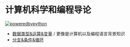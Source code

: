 # 计算机科学和编程导论

[![poweredbypython](https://img.shields.io/badge/POWERED%20BY-PYTHON-blue.svg?style=for-the-badge)](https://github.com/JiangWeixian/JS-Books/tree/master/%E8%AE%A1%E7%AE%97%E6%9C%BA%E7%A7%91%E5%AD%A6%E4%BB%A5%E5%8F%8A%E7%BC%96%E7%A8%8B%E5%AF%BC%E8%AE%BA)

* [数据类型&运算&变量](https://github.com/JiangWeixian/JS-Books/blob/master/%E8%AE%A1%E7%AE%97%E6%9C%BA%E7%A7%91%E5%AD%A6%E4%BB%A5%E5%8F%8A%E7%BC%96%E7%A8%8B%E5%AF%BC%E8%AE%BA/%E6%95%B0%E6%8D%AE%E7%B1%BB%E5%9E%8B%26%E8%BF%90%E7%AE%97%26%E5%8F%98%E9%87%8F/%E6%95%B0%E6%8D%AE%E7%BB%93%E6%9E%84%26%E8%BF%90%E7%AE%97%26%E5%8F%98%E9%87%8F.md) / 更像是计算机以及编程语言背景知识
* [分支&条件&循环](https://github.com/JiangWeixian/JS-Books/blob/master/%E8%AE%A1%E7%AE%97%E6%9C%BA%E7%A7%91%E5%AD%A6%E4%BB%A5%E5%8F%8A%E7%BC%96%E7%A8%8B%E5%AF%BC%E8%AE%BA/%E5%88%86%E6%94%AF%26%E6%9D%A1%E4%BB%B6%E5%92%8C%E5%BE%AA%E7%8E%AF/%E5%88%86%E6%94%AF%26%E6%9D%A1%E4%BB%B6%26%E5%BE%AA%E7%8E%AF.md)